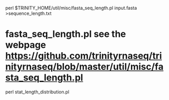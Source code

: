 perl $TRINITY_HOME/util/misc/fasta_seq_length.pl input.fasta >sequence_length.txt
# fasta_seq_length.pl see the webpage https://github.com/trinityrnaseq/trinityrnaseq/blob/master/util/misc/fasta_seq_length.pl
perl stat_length_distribution.pl
